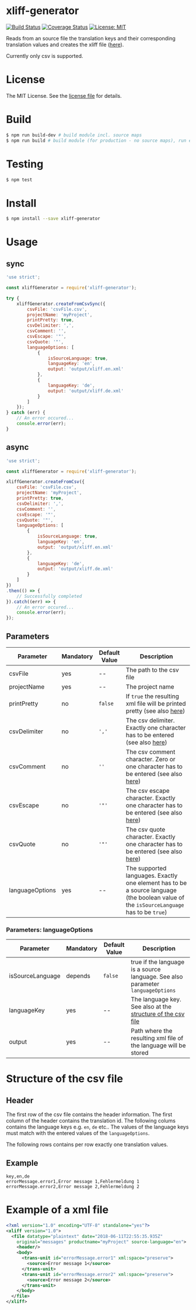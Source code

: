 # xliff-generator
[![Build Status](https://travis-ci.org/markusblasek/node-xliff-generator.svg?branch=master)](https://travis-ci.org/markusblasek/node-xliff-generator)
[![Coverage Status](https://coveralls.io/repos/github/markusblasek/node-xliff-generator/badge.svg)](https://coveralls.io/github/markusblasek/node-xliff-generator)
[![License: MIT](https://img.shields.io/badge/License-MIT-yellow.svg)](https://opensource.org/licenses/MIT)

Reads from an source file the translation keys and 
their corresponding translation values and 
creates the xliff file ([here](https://docs.typo3.org/typo3cms/CoreApiReference/6.2/Internationalization/Introduction/Index.html)).

Currently only csv is supported.

# License
The MIT License. See the [license file](LICENSE) for details.

# Build

```sh
$ npm run build-dev # build module incl. source maps
$ npm run build # build module (for production - no source maps), run eslint and execute unit tests
```

# Testing

```sh
$ npm test
```

# Install
```sh
$ npm install --save xliff-generator
```

# Usage

## sync

````js
'use strict';

const xliffGenerator = require('xliff-generator');

try {
    xliffGenerator.createFromCsvSync({
        csvFile: 'csvFile.csv',
        projectName: 'myProject',
        printPretty: true,
        csvDelimiter: ',',
        csvComment: '',
        csvEscape: '"',
        csvQuote: '"',
        languageOptions: [
            {
                isSourceLanguage: true,
                languageKey: 'en',
                output: 'output/xliff.en.xml'
            },
            {
                languageKey: 'de',
                output: 'output/xliff.de.xml'
            }
        ]
    });
} catch (err) {
    // An error occured...
    console.error(err);
}
````

## async

````js
'use strict';

const xliffGenerator = require('xliff-generator');

xliffGenerator.createFromCsv({
    csvFile: 'csvFile.csv',
    projectName: 'myProject',
    printPretty: true,
    csvDelimiter: ',',
    csvComment: '',
    csvEscape: '"',
    csvQuote: '"',
    languageOptions: [
        {
            isSourceLanguage: true,
            languageKey: 'en',
            output: 'output/xliff.en.xml'
        },
        {
            languageKey: 'de',
            output: 'output/xliff.de.xml'
        }
    ]
})
.then(() => {
    // Successfully completed
}).catch((err) => {
    // An error occured...
    console.error(err);
});
````

## Parameters
|Parameter|Mandatory|Default Value|Description|
|-|-|-|-|
|csvFile|yes|--|The path to the csv file|
|projectName|yes|--|The project name|
|printPretty|no|`false`|If `true` the resulting xml file will be printed pretty (see also [here](http://csv.adaltas.com/parse/))|
|csvDelimiter|no|`','`|The csv delimiter. Exactly one character has to be entered (see also [here](http://csv.adaltas.com/parse/))|
|csvComment|no|`''`|The csv comment character. Zero or one character has to be entered (see also [here](http://csv.adaltas.com/parse/))|
|csvEscape|no|`'"'`|The csv escape character. Exactly one character has to be entered (see also [here](http://csv.adaltas.com/parse/))|
|csvQuote|no|`'"'`|The csv quote character. Exactly one character has to be entered (see also [here](http://csv.adaltas.com/parse/))|
|languageOptions|yes|--|The supported languages. Exactly one element has to be a source language (the boolean value of the `isSourceLanguage` has to be `true`)

### Parameters: languageOptions

|Parameter|Mandatory|Default Value|Description|
|-|-|-|-|
|isSourceLanguage|depends|`false`|true if the language is a source language. See also parameter `languageOptions`|
|languageKey|yes|--|The language key. See also at the [structure of the csv file](#Structure-of-the-csv-file)|
|output|yes|--|Path where the resulting xml file of the language will be stored 

# Structure of the csv file

## Header

The first row of the csv file contains the header information. The first column of the header contains the translation id. The following colums contains the language keys e.g. `en`, `de` etc.. The values of the language keys must match with the entered values of the `languageOptions`.

The following rows contains per row exactly one translation values.

## Example

````
key,en,de
errorMessage.error1,Error message 1,Fehlermeldung 1
errorMessage.error2,Error message 2,Fehlermeldung 2
````

# Example of a xml file

````xml
<?xml version="1.0" encoding="UTF-8" standalone="yes"?>
<xliff version="1.0">
  <file datatype="plaintext" date="2018-06-11T22:55:35.935Z" 
  	original="messages" productname="myProject" source-language="en">
    <header/>
    <body>
      <trans-unit id="errorMessage.error1" xml:space="preserve">
        <source>Error message 1</source>
      </trans-unit>
      <trans-unit id="errorMessage.error2" xml:space="preserve">
        <source>Error message 2</source>
      </trans-unit>
    </body>
  </file>
</xliff>
````
